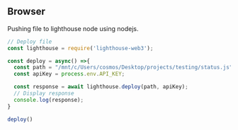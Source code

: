 ## Browser
Pushing file to lighthouse node using nodejs.

```javascript
// Deploy file
const lighthouse = require('lighthouse-web3');

const deploy = async() =>{
  const path = "/mnt/c/Users/cosmos/Desktop/projects/testing/status.js";	//Give absolute path
  const apiKey = process.env.API_KEY;

  const response = await lighthouse.deploy(path, apiKey);
  // Display response
  console.log(response);
}

deploy()
```
